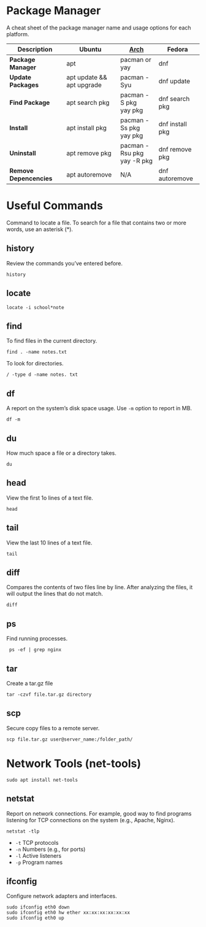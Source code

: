 # Package Manager
A cheat sheet of the package manager name and usage options for each platform.

| Description | Ubuntu | [Arch](https://wiki.archlinux.org/title/pacman) | Fedora |
|-|-|-|-|
| **Package Manager** | apt | pacman or yay | dnf |
| **Update Packages** | apt update && apt upgrade | pacman -Syu | dnf update |
| **Find Package** | apt search pkg | pacman -S pkg<br> yay pkg | dnf search pkg |
| **Install** | apt install pkg | pacman -Ss pkg<br> yay pkg | dnf install pkg |
| **Uninstall** | apt remove pkg | pacman -Rsu pkg<br> yay -R pkg | dnf remove pkg |
| **Remove Depencencies** | apt autoremove | N/A | dnf autoremove |

# Useful Commands
Command to locate a file. To search for a file that contains two or more words, use an asterisk (*).

## history
Review the commands you’ve entered before.

    history

## locate
    locate -i school*note

## find
To find files in the current directory.

    find . -name notes.txt

To look for directories.

    / -type d -name notes. txt

## df
A report on the system’s disk space usage. Use `-m` option to report in MB.

    df -m

## du
How much space a file or a directory takes.

    du

## head
View the first 1o lines of a text file.

    head

## tail
View the last 10 lines of a text file.

    tail
  
## diff
Compares the contents of two files line by line. After analyzing the files, it will output the lines that do not match.

    diff

## ps
Find running processes.

     ps -ef | grep nginx

## tar
Create a tar.gz file

    tar -czvf file.tar.gz directory

## scp
Secure copy files to a remote server.

    scp file.tar.gz user@server_name:/folder_path/

# Network Tools (net-tools)

    sudo apt install net-tools
  
## netstat
Report on network connections. For example, good way to find programs listening for TCP connections on the system (e.g., Apache, Nginx).

    netstat -tlp

- `-t` TCP protocols
- `-n` Numbers (e.g., for ports)
- `-l` Active listeners
- `-p` Program names


## ifconfig
Configure network adapters and interfaces.

    sudo ifconfig eth0 down
    sudo ifconfig eth0 hw ether xx:xx:xx:xx:xx:xx
    sudo ifconfig eth0 up
